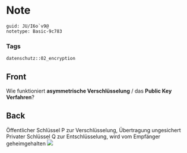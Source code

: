 # Note
```
guid: JU/I6o`v9@
notetype: Basic-9c783
```

### Tags
```
datenschutz::02_encryption
```

## Front
Wie funktioniert <b>asymmetrische Verschlüsselung</b> / das
<b>Public Key Verfahren</b>?

## Back
Öffentlicher Schlüssel P zur Verschlüsselung, Übertragung
ungesichert Privater Schlüssel Q zur Entschlüsselung, wird vom
Empfänger geheimgehalten <img src="paste-a7fef40217f84fec2c0cc1ab9ad32e2d9e07ddce.jpg">
